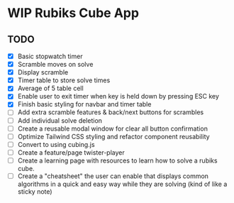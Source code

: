 # WIP Rubiks Cube App
## TODO
- [X] Basic stopwatch timer
- [X] Scramble moves on solve
- [X] Display scramble
- [X] Timer table to store solve times
- [X] Average of 5 table cell
- [X] Enable user to exit timer when key is held down by pressing ESC key
- [X] Finish basic styling for navbar and timer table
- [ ] Add extra scramble features & back/next buttons for scrambles
- [ ] Add individual solve deletion
- [ ] Create a reusable modal window for clear all button confirmation
- [ ] Optimize Tailwind CSS styling and refactor component reusability
- [ ] Convert to using cubing.js
- [ ] Create a feature/page twister-player
- [ ] Create a learning page with resources to learn how to solve a rubiks cube.
- [ ] Create a "cheatsheet" the user can enable that displays common algorithms in a quick and easy way while they are solving (kind of like a sticky note)
